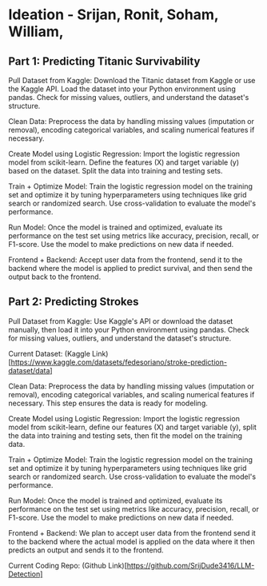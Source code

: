 # Ideation - Srijan, Ronit, Soham, William,

## Part 1: Predicting Titanic Survivability
Pull Dataset from Kaggle: Download the Titanic dataset from Kaggle or use the Kaggle API. Load the dataset into your Python environment using pandas. Check for missing values, outliers, and understand the dataset's structure.

Clean Data: Preprocess the data by handling missing values (imputation or removal), encoding categorical variables, and scaling numerical features if necessary.

Create Model using Logistic Regression: Import the logistic regression model from scikit-learn. Define the features (X) and target variable (y) based on the dataset. Split the data into training and testing sets.

Train + Optimize Model: Train the logistic regression model on the training set and optimize it by tuning hyperparameters using techniques like grid search or randomized search. Use cross-validation to evaluate the model's performance.

Run Model: Once the model is trained and optimized, evaluate its performance on the test set using metrics like accuracy, precision, recall, or F1-score. Use the model to make predictions on new data if needed.

Frontend + Backend: Accept user data from the frontend, send it to the backend where the model is applied to predict survival, and then send the output back to the frontend.

## Part 2: Predicting Strokes 

Pull Dataset from Kaggle: Use Kaggle's API or download the dataset manually, then load it into your Python environment using pandas. Check for missing values, outliers, and understand the dataset's structure.

Current Dataset: (Kaggle Link)[https://www.kaggle.com/datasets/fedesoriano/stroke-prediction-dataset/data]

Clean Data: Preprocess the data by handling missing values (imputation or removal), encoding categorical variables, and scaling numerical features if necessary. This step ensures the data is ready for modeling.

Create Model using Logistic Regression: Import the logistic regression model from scikit-learn, define our features (X) and target variable (y), split the data into training and testing sets, then fit the model on the training data.

Train + Optimize Model: Train the logistic regression model on the training set and optimize it by tuning hyperparameters using techniques like grid search or randomized search. Use cross-validation to evaluate the model's performance.

Run Model: Once the model is trained and optimized, evaluate its performance on the test set using metrics like accuracy, precision, recall, or F1-score. Use the model to make predictions on new data if needed.

Frontend + Backend: We plan to accept user data from the frontend send it to the backend where the actual model is applied on the data where it then predicts an output and sends it to the frontend. 

Current Coding Repo: (Github Link)[https://github.com/SrijDude3416/LLM-Detection]
